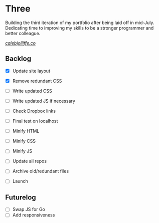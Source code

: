 # Three

Building the third iteration of my portfolio after being laid off in mid-July. Dedicating time to improving my skills to be a stronger programmer and better colleague.

*[calebjolliffe.co](https://calebjolliffe.co)*


## Backlog
- [x] Update site layout
- [x] Remove redundant CSS
- [ ] Write updated CSS
- [ ] Write updated JS if necessary
- [ ] Check Dropbox links
- [ ] Final test on localhost
- [ ] Minify HTML
- [ ] Minify CSS
- [ ] Minify JS
- [ ] Update all repos
- [ ] Archive old/redundant files
- [ ] Launch


## Futurelog
- [ ] Swap JS for Go
- [ ] Add responsiveness
